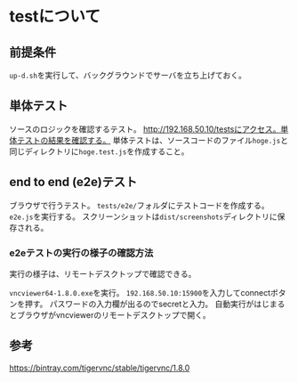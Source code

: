 # testについて

## 前提条件

`up-d.sh`を実行して、バックグラウンドでサーバを立ち上げておく。

## 単体テスト

ソースのロジックを確認するテスト。
http://192.168.50.10/testsにアクセス。単体テストの結果を確認する。
単体テストは、ソースコードのファイル`hoge.js`と同じディレクトリに`hoge.test.js`を作成すること。

## end to end (e2e)テスト

ブラウザで行うテスト。
`tests/e2e/`フォルダにテストコードを作成する。
`e2e.js`を実行する。
スクリーンショットは`dist/screenshots`ディレクトリに保存される。

### e2eテストの実行の様子の確認方法

実行の様子は、リモートデスクトップで確認できる。

`vncviewer64-1.8.0.exe`を実行。
`192.168.50.10:15900`を入力してconnectボタンを押す。
パスワードの入力欄が出るのでsecretと入力。
自動実行がはじまるとブラウザがvncviewerのリモートデスクトップで開く。

## 参考

https://bintray.com/tigervnc/stable/tigervnc/1.8.0
